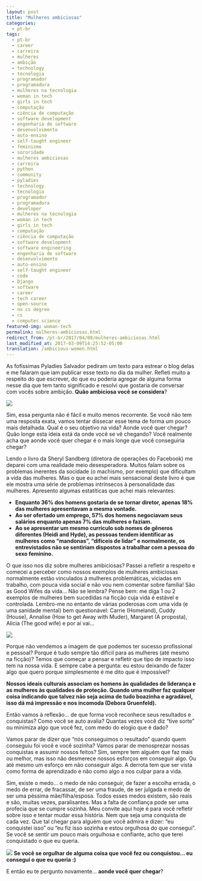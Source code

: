 ```yaml
---
layout: post
title: "Mulheres ambiciosas"
categories:
  - pt-br 
tags:
  - pt-br
  - career 
  - carreira 
  - mulheres 
  - ambição
  - technology
  - tecnologia
  - programador
  - programadora
  - mulheres na tecnologia
  - woman in tech
  - girls in tech
  - computação
  - ciência de computação
  - software development
  - engenharia de software
  - desenvolvimento
  - auto-ensino
  - self-taught engineer
  - feminismo
  - sororidade
  - mulheres ambiciosas
  - carreira
  - python
  - community 
  - pyladies
  - technology
  - tecnologia
  - programador
  - programadora
  - developer
  - mulheres na tecnologia
  - woman in tech
  - girls in tech
  - computação
  - ciência de computação
  - software development
  - software engineering
  - engenharia de software
  - desenvolvimento
  - auto-ensino
  - self-taught engineer
  - code
  - Django
  - software
  - career
  - tech career
  - open-source
  - no cs degree
  - cs
  - computer science
featured-img: woman-tech
permalink: mulheres-ambiciosas.html
redirect_from: /pt-br/2017/04/08/mulheres-ambiciosas.html
last_modified_at: 2017-03-09T14:25:52-05:00
translation: /ambicious-women.html
---
```


As fofíssimas Pyladies Salvador pediram um texto para estrear o blog delas e me falaram que iam publicar esse texto no dia da mulher. 
Refleti muito a respeito do que escrever, do que eu poderia agregar de alguma forma nesse dia que tem tanto significado e resolvi que gostaria de 
conversar com vocês sobre ambição. **Quão ambiciosa você se considera**?

![](https://cdn-images-1.medium.com/max/600/1*UjX-X_DSnP4ARLbDVqIDyw.gif)

Sim, essa pergunta não é fácil e muito menos recorrente. Se você não tem uma resposta exata, vamos tentar dissecar esse tema de forma um pouco mais detalhada. Qual é o seu objetivo na vida? Aonde você quer chegar? Quão longe esta ideia está da onde você se vê chegando? Você realmente acha que aonde você quer chegar é o mais longe que você conseguiria chegar?

Lendo o livro da Sheryl Sandberg (diretora de operações do Facebook) me deparei com uma realidade meio desesperadora. Muitos falam sobre os problemas inerentes da socidade (o machismo, por exemplo) que dificultam a vida das mulheres. Mas o que eu achei mais sensacional deste livro é que ele mostra uma série de problemas intrínsecos à personalidade das mulheres. Apresento algumas estatíticas que achei mais relevantes:

* **Enquanto 36% dos homens gostaria de se tornar diretor, apenas 18% das mulheres apresentavam a mesma vontade.**
* **Ao ser ofertado um emprego, 57% dos homens negociavam seus salários enquanto apenas 7% das mulheres o faziam.**
* **Ao se apresentar um mesmo currículo sob nomes de gêneros diferentes (Heidi and Hyde), as pessoas tendem identificar as mulheres como “mandonas”, “difíceis de lidar” e normalmente, os entrevistados não se sentiriam dispostos a trabalhar com a pessoa do sexo feminino.**

O que isso nos diz sobre mulheres ambiciosas? Passei a refletir a respeito e comecei a perceber como nossos exemplos de mulheres ambiciosas normalmente estão vinculados à mulheres problemáticas, viciadas em trabalho, com pouca vida social e não vou nem comentar sobre família! São as Good Wifes da vida… Não se lembra? Pense bem: me diga 1 ou 2 exemplos de mulheres bem sucedidas na ficção cuja vida é estável e controlada. Lembro-me no entanto de várias poderosas com uma vida (e uma sanidade mental) bem questionável: Carrie (Homeland), Cuddy (House), Annalise (How to get Away with Muder), Margaret (A proposta), Alicia (The good wife) e por aí vai...

![](https://cdn-images-1.medium.com/max/600/1*aI50TTvAujo8e9J2UDBEQQ.gif)

Porque não vendemos a imagem de que podemos ter sucesso profissional e pessoal? Porque é tudo sempre tão difícil para as mulheres (até mesmo na ficção)? Temos que começar a pensar e refletir que tipo de impacto isso tem na nossa vida. E sempre cabe a pergunta: eu estou deixando de fazer algo que quero porque simplesmente é me dito que é impossível?

**Nossos ideais culturais associam os homens às qualidades de liderança e as mulheres às qualidades de proteção. Quando uma mulher faz qualquer coisa indicando que talvez não seja acima de tudo boazinha e agradável, isso dá má impressão e nos incomoda (Debora Gruenfeld).**

Então vamos à reflexão… de que forma você reconhece seus resultados e conquistas? Como você se auto avalia? Quantas vezes você diz “tive sorte” ou minimiza algo que você fez, com medo do elogio que é dado?

Vamos parar de dizer que “nós conseguimos o resultado” quando quem conseguiu foi você e você sozinha? Vamos parar de menosprezar nossas conquistas e assumir nossos feitos? Sim, sempre tem alguém que faz mais ou melhor, mas isso não desmerece nossos esforços em conseguir algo. Ou até mesmo um esforço em não conseguir algo. A derrota tem que ser vista como forma de aprendizado e não como algo a nos culpar para a vida.

Sim, existe o medo… o medo de não conseguir, de fazer a escolha errada, o medo de errar, de fracassar, de ser uma fraude, de ser julgada e medo de ser uma péssima mãe/filha/esposa. Todos esses medos existem, são reais e são, muitas vezes, paralisantes. Mas a falta de confiança pode ser uma profecia que se cumpre sozinha. Meu convite aqui hoje é para você refletir sobre isso e tentar mudar essa história. Nem que seja uma conquista de cada vez. Que tal chegar para alguém que você admira e dizer: “eu conquistei isso” ou “eu fiz isso sozinha e estou orgulhosa do que consegui”. Se você se sentir um pouco mais orgulhosa e confiante, acho que terei conquistado o que eu queria.

![](https://cdn-images-1.medium.com/max/800/1*UHIOet8XtvG-GZuPMdjpAw.gif)
**Se você se orgulhar de alguma coisa que você fez ou conquistou… eu consegui o que eu queria :)**

E então eu te pergunto novamente... **aonde você quer chegar**?
